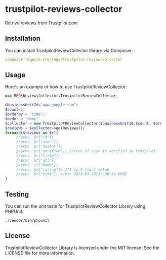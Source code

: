 # trustpilot-reviews-collector
Retrive reviews from Trustpilot.com

## Installation
You can install TrustpilotReviewCollector library via Composer:
```yml
composer require rrortega/trustpilot-review-collector
```

## Usage

Here's an example of how to use TrustpilotReviewCollector:

```php
use RRO\Review\Collector\TrustpilotReviewCollector;

$businessUnitId="www.google.com";
$count=5;
$orderby = 'time';
$order = 'desc'
$collector = new TrustpilotReviewCollector($businessUnitId,$count, $orderby , $order );
$reviews = $collector->getReviews();
foreach($reviews as $r){
     //echo  $r["id"];
     //echo  $r["user"];
     //echo  $r["avatar"];
     //echo  $r["verified"]; //true if user is verified in truspilot
     //echo  $r["title"];
     //echo  $r["url"];
     //echo  $r["body"];
     //echo  $r["rating"]; //1 to 5 float value
     //echo  $r["time"]; //ex: 2023-03-20T13:30:34.000Z
}

```

## Testing

You can run the unit tests for TrustpilotReviewCollector Library using PHPUnit:

```cli
./vendor/bin/phpunit
```


## License

TrustpilotReviewCollector Library is licensed under the MIT license. See the LICENSE file for more information. 


